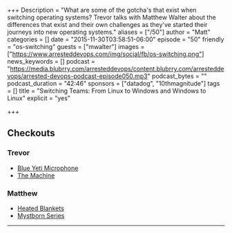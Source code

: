 +++
Description = "What are some of the gotcha's that exist when switching operating systems? Trevor talks with Matthew Walter about the differences that exist and their own challenges as they've started their journeys into new operating systems."
aliases = ["/50"]
author = "Matt"
categories = []
date = "2015-11-30T03:58:51-06:00"
episode = "50"
friendly = "os-switching"
guests = ["mwalter"]
images = ["https://www.arresteddevops.com/img/social/fb/os-switching.png"]
news_keywords = []
podcast = "https://media.blubrry.com/arresteddevops/content.blubrry.com/arresteddevops/arrested-devops-podcast-episode050.mp3"
podcast_bytes = ""
podcast_duration = "42:46"
sponsors = ["datadog", "10thmagnitude"]
tags = []
title = "Switching Teams: From Linux to Windows and Windows to Linux"
explicit = "yes"

+++

## Checkouts
### Trevor
* [Blue Yeti Microphone](http://www.amazon.com/Blue-Microphones-Yeti-USB-Microphone/dp/B002VA464S)
* [The Machine](http://www.netflix.com/watch/70273618)


### Matthew
* [Heated Blankets](http://www.amazon.com/Trillium-Worldwide-12-Volt-Heated-Blanket/dp/B0000DYVN9)
* [Mystborn Series](http://www.amazon.com/Mistborn-Trilogy-Boxed-Hero-Ascension/dp/076536543X)

---

